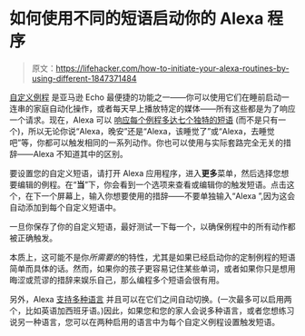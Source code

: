 # 如何使用不同的短语启动你的 Alexa 程序

> 原文：<https://lifehacker.com/how-to-initiate-your-alexa-routines-by-using-different-1847371484>

[自定义例程](https://lifehacker.com/amazon-echo-just-added-music-radio-and-podcasts-to-al-1824484019) 是亚马逊 Echo 最便捷的功能之一——你可以使用它们在睡前启动一连串的家庭自动化操作，或者每天早上播放特定的媒体——所有这些都是为了响应一个请求。现在，Alexa 可以 [响应每个例程多达七个独特的短语](https://www.theverge.com/2021/7/26/22593874/alexa-smart-home-routines-multiple-custom-phrases) (而不是只有一个)，所以无论你说“Alexa，晚安”还是“Alexa，该睡觉了”或“Alexa，去睡觉吧”等，你都可以触发相同的一系列动作。你也可以使用与实际套路完全无关的措辞——Alexa 不知道其中的区别。



要设置您的自定义短语，请打开 Alexa 应用程序，进入**更多**菜单，然后选择您想要编辑的例程。在“**当**”下，你会看到一个选项来查看或编辑你的触发短语。点击这个，在下一个屏幕上，输入你想要使用的措辞——不要单独输入“Alexa ”,因为这会自动添加到每个自定义短语中。

一旦你保存了你的自定义短语，最好测试一下每一个，以确保例程中的所有动作都被正确触发。

本质上，这可能不是你*所需要的*的特性，尤其是如果已经启动你的定制例程的短语简单而具体的话。然而，如果你的孩子更容易记住某些单词，或者如果你只是想用晦涩或荒谬的措辞来娱乐自己，那么编程多个短语会很有用。

另外，Alexa [支持多种语言](https://developer.amazon.com/en-US/docs/alexa/custom-skills/develop-skills-in-multiple-languages.html?asc_campaign=InlineText&asc_refurl=https://lifehacker.com/how-to-initiate-your-alexa-routines-by-using-different-1847371484&asc_source=&tag=kinjalifehackerlink-20) 并且可以在它们之间自动切换。(一次最多可以启用两个，比如英语加西班牙语。)因此，如果您和您的家人会说多种语言，或者您想练习说另一种语言，您可以在两种启用的语言中为每个自定义例程设置触发短语。